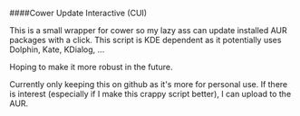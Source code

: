 ####Cower Update Interactive (CUI)

This is a small wrapper for cower so my lazy ass can update installed AUR packages with a click. This script is KDE dependent as it potentially uses Dolphin, Kate, KDialog, ...

Hoping to make it more robust in the future.

Currently only keeping this on github as it's more for personal use. If there is interest (especially if I make this crappy script better), I can upload to the AUR.
